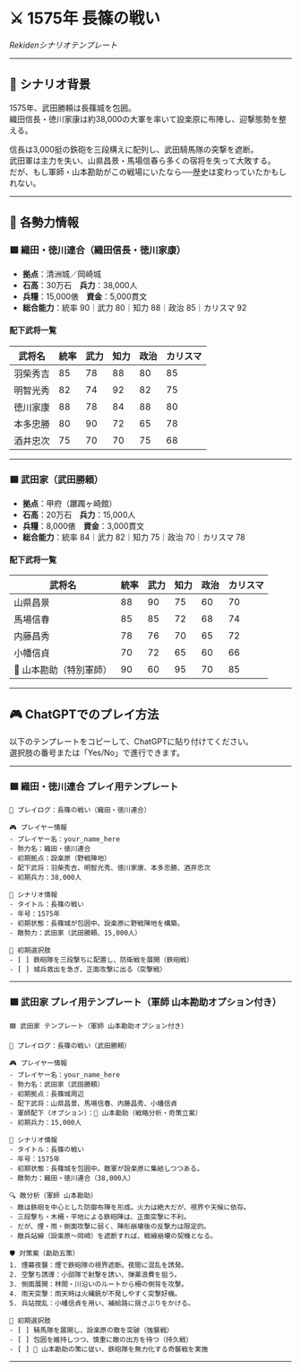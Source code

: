 # ⚔️ 1575年 長篠の戦い  
_Rekidenシナリオテンプレート_

---

## 📘 シナリオ背景

1575年、武田勝頼は長篠城を包囲。  
織田信長・徳川家康は約38,000の大軍を率いて設楽原に布陣し、迎撃態勢を整える。

信長は3,000挺の鉄砲を三段構えに配列し、武田騎馬隊の突撃を遮断。  
武田軍は主力を失い、山県昌景・馬場信春ら多くの宿将を失って大敗する。  
だが、もし軍師・山本勘助がこの戦場にいたなら──歴史は変わっていたかもしれない。

---

## 🧠 各勢力情報

### 🟥 織田・徳川連合（織田信長・徳川家康）

- **拠点**：清洲城／岡崎城  
- **石高**：30万石　**兵力**：38,000人  
- **兵糧**：15,000俵　**資金**：5,000貫文  
- **総合能力**：統率 90｜武力 80｜知力 88｜政治 85｜カリスマ 92  

#### 配下武将一覧

| 武将名       | 統率 | 武力 | 知力 | 政治 | カリスマ |
|--------------|------|------|------|--------|-----------|
| 羽柴秀吉     | 85   | 78   | 88   | 80   | 85        |
| 明智光秀     | 82   | 74   | 92   | 82   | 75        |
| 徳川家康     | 88   | 78   | 84   | 88   | 80        |
| 本多忠勝     | 80   | 90   | 72   | 65   | 78        |
| 酒井忠次     | 75   | 70   | 70   | 75   | 68        |

---

### 🟦 武田家（武田勝頼）

- **拠点**：甲府（躑躅ヶ崎館）  
- **石高**：20万石　**兵力**：15,000人  
- **兵糧**：8,000俵　**資金**：3,000貫文  
- **総合能力**：統率 84｜武力 82｜知力 75｜政治 70｜カリスマ 78  

#### 配下武将一覧

| 武将名       | 統率 | 武力 | 知力 | 政治 | カリスマ |
|--------------|------|------|------|--------|-----------|
| 山県昌景     | 88   | 90   | 75   | 60   | 70        |
| 馬場信春     | 85   | 85   | 72   | 68   | 74        |
| 内藤昌秀     | 78   | 76   | 70   | 65   | 72        |
| 小幡信貞     | 70   | 72   | 65   | 60   | 66        |
| 🧠 山本勘助（特別軍師）| 90 | 60 | 95 | 70 | 85 |

---

## 🎮 ChatGPTでのプレイ方法

以下のテンプレートをコピーして、ChatGPTに貼り付けてください。  
選択肢の番号または「Yes/No」で進行できます。

---

### 🟥 織田・徳川連合 プレイ用テンプレート
```
📝 プレイログ：長篠の戦い（織田・徳川連合）

🎮 プレイヤー情報
- プレイヤー名：your_name_here
- 勢力名：織田・徳川連合
- 初期拠点：設楽原（野戦陣地）
- 配下武将：羽柴秀吉、明智光秀、徳川家康、本多忠勝、酒井忠次
- 初期兵力：38,000人

📘 シナリオ情報
- タイトル：長篠の戦い
- 年号：1575年
- 初期状態：長篠城が包囲中。設楽原に野戦陣地を構築。
- 敵勢力：武田家（武田勝頼、15,000人）

🎯 初期選択肢
- [ ] 鉄砲隊を三段撃ちに配置し、防衛戦を展開（鉄砲戦）
- [ ] 城兵救出を急ぎ、正面攻撃に出る（突撃戦）
```

---

### 🟦 武田家 プレイ用テンプレート（軍師 山本勘助オプション付き）
```
🟦 武田家 テンプレート（軍師 山本勘助オプション付き）

📝 プレイログ：長篠の戦い（武田勝頼）

🎮 プレイヤー情報
- プレイヤー名：your_name_here
- 勢力名：武田家（武田勝頼）
- 初期拠点：長篠城周辺
- 配下武将：山県昌景、馬場信春、内藤昌秀、小幡信貞
- 軍師配下（オプション）：🧠 山本勘助（戦略分析・奇策立案）
- 初期兵力：15,000人

📘 シナリオ情報
- タイトル：長篠の戦い
- 年号：1575年
- 初期状態：長篠城を包囲中。敵軍が設楽原に集結しつつある。
- 敵勢力：織田・徳川連合（38,000人）

🔍 敵分析（軍師 山本勘助）
- 敵は鉄砲を中心とした防御布陣を形成。火力は絶大だが、視界や天候に依存。
- 三段撃ち・木柵・平地による鉄砲陣は、正面突撃に不利。
- だが、煙・雨・側面攻撃に弱く、陣形崩壊後の反撃力は限定的。
- 敵兵站線（設楽原〜岡崎）を遮断すれば、戦線崩壊の契機となる。

🛡 対策案（勘助五策）
1. 煙幕夜襲：煙で鉄砲隊の視界遮断。夜間に混乱を誘発。
2. 空撃ち誘導：小部隊で射撃を誘い、弾薬浪費を狙う。
3. 側面展開：林間・川沿いのルートから柵の側背を攻撃。
4. 雨天突撃：雨天時は火縄銃が不発しやすく突撃好機。
5. 兵站撹乱：小幡信貞を用い、補給路に揺さぶりをかける。

🎯 初期選択肢
- [ ] 騎馬隊を展開し、設楽原の敵を突破（強襲戦）
- [ ] 包囲を維持しつつ、慎重に敵の出方を待つ（持久戦）
- [ ] 🧠 山本勘助の策に従い、鉄砲隊を無力化する奇襲戦を実施
```
---
